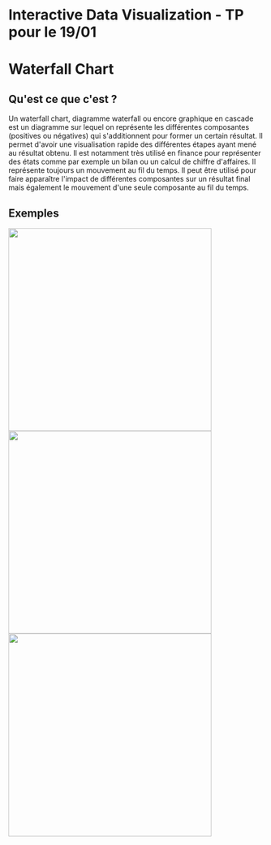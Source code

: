# Interactive Data Visualization - TP pour le 19/01 
# Waterfall Chart

## Qu'est ce que c'est ?

Un waterfall chart, diagramme waterfall ou encore graphique en cascade est un diagramme sur lequel on représente les différentes composantes (positives ou négatives) qui s'additionnent pour former un certain résultat.
Il permet d'avoir une visualisation rapide des différentes étapes ayant mené au résultat obtenu. Il est notamment très utilisé en finance pour représenter des états comme par exemple un bilan ou un calcul de chiffre d'affaires.
Il représente toujours un mouvement au fil du temps. Il peut être utilisé pour faire apparaître l'impact de différentes composantes sur un résultat final mais également le mouvement d'une seule composante au fil du temps.

## Exemples

<image src="https://blogs.office.com/wp-content/uploads/2015/08/Introducing-the-Waterfall-chart-8.png" width="400" align="center">

<image src="https://blogs.office.com/wp-content/uploads/2015/08/Introducing-the-Waterfall-chart-13.png" width="400" align="center">

<image src="https://media.licdn.com/mpr/mpr/shrinknp_800_800/AAEAAQAAAAAAAAItAAAAJGI1NmY4NjVhLWMxZTAtNGE0Ni05NmViLWNmNTg4NTJhMWVkMw.png" width="400" align="center">

